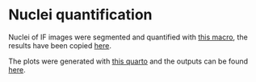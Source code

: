 # Nuclei quantification

Nuclei of IF images were segmented and quantified with [this macro](./hyperstack_to_fluo_measurement_in_nuclei.groovy), the results have been copied [here](../../output.files/imaging/nuclei_quantifiaction/).

The plots were generated with [this quarto](./hyperstack.measurements.fluo.to.Plots.qmd) and the outputs can be found [here](../../output.files/imaging/nuclei_quantification/).
